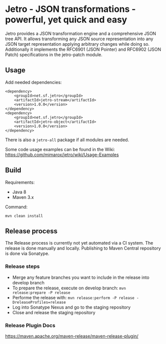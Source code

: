 # Jetro - JSON transformations - powerful, yet quick and easy

Jetro provides a JSON transformation engine and a comprehensive JSON tree API. It allows transforming any JSON source representation into any JSON target representation applying arbitrary changes while doing so. Additionally it implements the RFC6901 (JSON Pointer) and RFC6902 (JSON Patch) specifications in the jetro-patch module.


## Usage

Add needed dependencies:

```
<dependency>
    <groupId>net.sf.jetro</groupId>
    <artifactId>jetro-stream</artifactId>
    <version>1.0.0</version>
</dependency>
<dependency>
    <groupId>net.sf.jetro</groupId>
    <artifactId>jetro-object</artifactId>
    <version>1.0.0</version>
</dependency>
```

There is also a ```jetro-all``` package if all modules are needed.

Some code usage examples can be found in the Wiki: 
https://github.com/mimarox/jetro/wiki/Usage-Examples

## Build

Requirements:
- Java 8
- Maven 3.x

Command:
```
mvn clean install
```

## Release process

The Release process is currently not yet automated via a CI system. 
The release is done manually and locally. Publishing to Maven Central repository is done via Sonatype.

### Release steps

- Merge any feature branches you want to include in the release into develop branch
- To prepare the release, execute on develop branch: `mvn release:prepare -P release`
- Performe the release with: `mvn release:perform -P release -DreleaseProfiles=release`
- Log into Sonatype Nexus and go to the staging repository
- Close and release the staging repository

### Release Plugin Docs
https://maven.apache.org/maven-release/maven-release-plugin/
